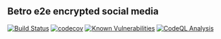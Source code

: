 ## Betro e2e encrypted social media

[![Build Status](https://github.com/prijindal/betro-server/actions/workflows/nodejs-test.yml/badge.svg)](https://github.com/prijindal/betro-server/actions/workflows/nodejs-test.yml)
[![codecov](https://codecov.io/gh/prijindal/betro-server/branch/master/graph/badge.svg)](https://codecov.io/gh/prijindal/betro-server)
[![Known Vulnerabilities](https://snyk.io/test/github/prijindal/betro-server/badge.svg)](https://snyk.io/test/github/prijindal/betro-server)
[![CodeQL Analysis](https://github.com/prijindal/betro-server/actions/workflows/codeql-analysis.yml/badge.svg)](https://github.com/prijindal/betro-server/actions/workflows/codeql-analysis.yml)

